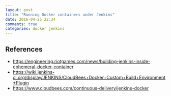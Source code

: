 ```yaml
---
layout: post
title: "Running Docker containers under Jenkins"
date: 2016-04-25 22:34
comments: true
categories: docker jenkins
---
```





## References

* https://engineering.riotgames.com/news/building-jenkins-inside-ephemeral-docker-container
* https://wiki.jenkins-ci.org/display/JENKINS/CloudBees+Docker+Custom+Build+Environment+Plugin
* https://www.cloudbees.com/continuous-delivery/jenkins-docker